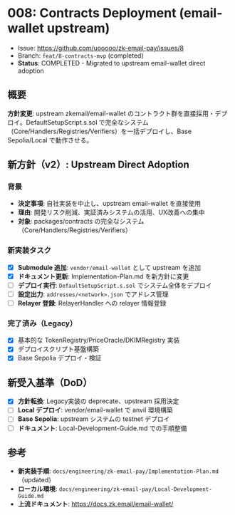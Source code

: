 # 008: Contracts Deployment (email-wallet upstream)

- Issue: https://github.com/uooooo/zk-email-pay/issues/8
- Branch: `feat/8-contracts-mvp` (completed)
- **Status**: COMPLETED - Migrated to upstream email-wallet direct adoption

## 概要
**方針変更**: upstream zkemail/email-wallet のコントラクト群を直接採用・デプロイ。DefaultSetupScript.s.sol で完全なシステム（Core/Handlers/Registries/Verifiers）を一括デプロイし、Base Sepolia/Local で動作させる。

## 新方針（v2）: Upstream Direct Adoption

### 背景
- **決定事項**: 自社実装を中止し、upstream email-wallet を直接使用
- **理由**: 開発リスク削減、実証済みシステムの活用、UX改善への集中
- **対象**: packages/contracts の完全なシステム（Core/Handlers/Registries/Verifiers）

### 新実装タスク
- [x] **Submodule 追加**: `vendor/email-wallet` として upstream を追加
- [x] **ドキュメント更新**: Implementation-Plan.md を新方針に変更  
- [ ] **デプロイ実行**: `DefaultSetupScript.s.sol` でシステム全体をデプロイ
- [ ] **設定出力**: `addresses/<network>.json` でアドレス管理
- [ ] **Relayer 登録**: RelayerHandler への relayer 情報登録

### 完了済み（Legacy）
- [x] 基本的な TokenRegistry/PriceOracle/DKIMRegistry 実装
- [x] デプロイスクリプト基盤構築
- [x] Base Sepolia デプロイ・検証

## 新受入基準（DoD）
- [x] **方針転換**: Legacy実装の deprecate、upstream 採用決定
- [ ] **Local デプロイ**: vendor/email-wallet で anvil 環境構築
- [ ] **Base Sepolia**: upstream システムの testnet デプロイ  
- [ ] **ドキュメント**: Local-Development-Guide.md での手順整備

## 参考
- **新実装手順**: `docs/engineering/zk-email-pay/Implementation-Plan.md`（updated）
- **ローカル環境**: `docs/engineering/zk-email-pay/Local-Development-Guide.md`
- **上流ドキュメント**: https://docs.zk.email/email-wallet/
